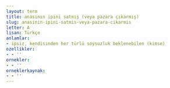 ```yaml
---
layout: term
title: anasının ipini satmış (veya pazara çıkarmış)
slug: anasinin-ipini-satmis-veya-pazara-cikarmis
letter: A
lisan: Türkçe
anlamlar:
- ipsiz, kendisinden her türlü soysuzluk beklenebilen (kimse)
ozellikler:
- - ''
ornekler:
- - ''
orneklerkaynak:
- - ''
---
```

